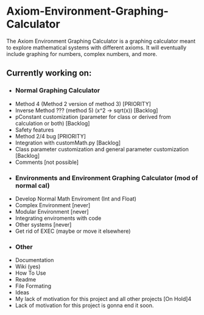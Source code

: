 # Axiom-Environment-Graphing-Calculator
The Axiom Environment Graphing Calculator is a graphing calculator meant to explore mathematical systems with different axioms. It will eventually include graphing for numbers, complex numbers, and more.


## Currently working on: 

- ### Normal Graphing Calculator
- Method 4 (Method 2 version of method 3) [PRIORITY]
- Inverse Method ??? (method 5) (x^2 -> sqrt(x)) [Backlog]
- pConstant customization (parameter for class or derived from calculation or both) [Backlog]
- Safety features
- Method 2/4 bug [PRIORITY]
- Integration with customMath.py [Backlog]
- Class parameter customization and general parameter customization [Backlog]
- Comments [not possible]
- ### Environments and Environment Graphing Calculator (mod of normal cal)
- Develop Normal Math Enviroment (Int and Float)
- Complex Environment [never]
- Modular Environment [never]
- Integrating enviroments with code
- Other systems [never]
- Get rid of EXEC (maybe or move it elsewhere)
- ### Other
- Documentation
- Wiki (yes)
- How To Use
- Readme
- File Formating
- Ideas
- My lack of motivation for this project and all other projects [On Hold]4
- Lack of motivation for this project is gonna end it soon.
